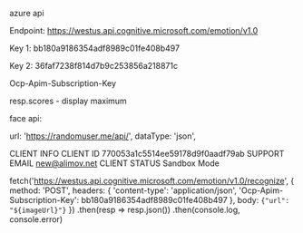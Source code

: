 azure api 

Endpoint: https://westus.api.cognitive.microsoft.com/emotion/v1.0

Key 1: bb180a9186354adf8989c01fe408b497

Key 2: 36faf7238f814d7b9c253856a218871c

Ocp-Apim-Subscription-Key

resp.scores - display maximum


face api:

url: 'https://randomuser.me/api/',
  dataType: 'json',


CLIENT INFO
CLIENT ID	770053a1c5514ee59178d9f0aadf79ab
SUPPORT EMAIL	new@alimov.net
CLIENT STATUS	Sandbox Mode

fetch('https://westus.api.cognitive.microsoft.com/emotion/v1.0/recognize', {
  method: 'POST',
  headers: {
    'content-type': 'application/json',
    'Ocp-Apim-Subscription-Key': bb180a9186354adf8989c01fe408b497
  },
  body: `{"url": "${imageUrl}"}`
})
.then(resp => resp.json())
.then(console.log, console.error)

